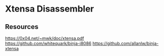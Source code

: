 # Xtensa Disassembler

## Resources

https://0x04.net/~mwk/doc/xtensa.pdf
https://github.com/whitequark/binja-i8086
https://github.com/allanlw/binja-xtensa